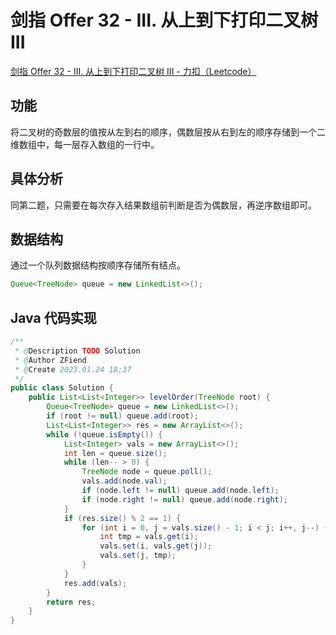 # **剑指 Offer 32 - III.** **从上到下打印二叉树 III**

[剑指 Offer 32 - III. 从上到下打印二叉树 III - 力扣（Leetcode）](https://leetcode.cn/problems/cong-shang-dao-xia-da-yin-er-cha-shu-iii-lcof/description/)

## 功能

将二叉树的奇数层的值按从左到右的顺序，偶数层按从右到左的顺序存储到一个二维数组中，每一层存入数组的一行中。

## 具体分析

同第二题，只需要在每次存入结果数组前判断是否为偶数层，再逆序数组即可。

## 数据结构

通过一个队列数据结构按顺序存储所有结点。

```java
Queue<TreeNode> queue = new LinkedList<>();
```

## Java 代码实现

```java
/**
 * @Description TODO Solution
 * @Author ZFiend
 * @Create 2023.01.24 18:37
 */
public class Solution {
    public List<List<Integer>> levelOrder(TreeNode root) {
        Queue<TreeNode> queue = new LinkedList<>();
        if (root != null) queue.add(root);
        List<List<Integer>> res = new ArrayList<>();
        while (!queue.isEmpty()) {
            List<Integer> vals = new ArrayList<>();
            int len = queue.size();
            while (len-- > 0) {
                TreeNode node = queue.poll();
                vals.add(node.val);
                if (node.left != null) queue.add(node.left);
                if (node.right != null) queue.add(node.right);
            }
            if (res.size() % 2 == 1) {
                for (int i = 0, j = vals.size() - 1; i < j; i++, j--) {
                    int tmp = vals.get(i);
                    vals.set(i, vals.get(j));
                    vals.set(j, tmp);
                }
            }
            res.add(vals);
        }
        return res;
    }
}
```
